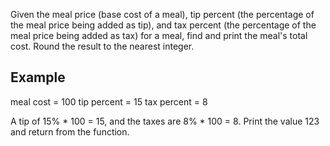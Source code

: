 Given the meal price (base cost of a meal), tip percent (the percentage of the meal price being added as tip), and tax percent (the percentage of the meal price being added as tax) for a meal, find and print the meal's total cost. Round the result to the nearest integer.

Example
-------
meal cost   = 100
tip percent = 15
tax percent = 8

A tip of 15% * 100 = 15, and the taxes are 8% * 100 = 8. Print the value 123 and return from the function.
